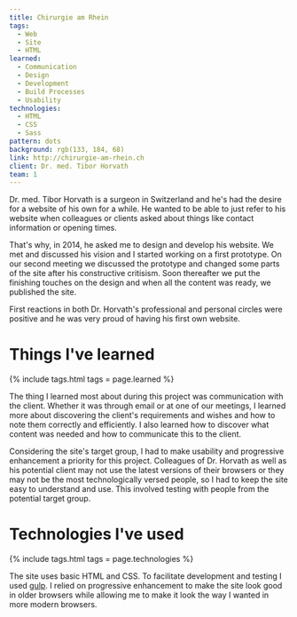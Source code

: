 ```yaml
---
title: Chirurgie am Rhein
tags:
  - Web
  - Site
  - HTML
learned:
  - Communication
  - Design
  - Development
  - Build Processes
  - Usability
technologies:
  - HTML
  - CSS
  - Sass
pattern: dots
background: rgb(133, 184, 68)
link: http://chirurgie-am-rhein.ch
client: Dr. med. Tibor Horvath
team: 1
---
```


Dr. med. Tibor Horvath is a surgeon in Switzerland and he's had the desire for a website of his own for a while. He wanted to be able to just refer to his website when colleagues or clients asked about things like contact information or opening times.

That's why, in 2014, he asked me to design and develop his website. We met and discussed his vision and I started working on a first prototype. On our second meeting we discussed the prototype and changed some parts of the site after his constructive critisism. Soon thereafter we put the finishing touches on the design and when all the content was ready, we published the site.

First reactions in both Dr. Horvath's professional and personal circles were positive and he was very proud of having his first own website.

# Things I've learned

{% include tags.html tags = page.learned %}

The thing I learned most about during this project was communication with the client. Whether it was through email or at one of our meetings, I learned more about discovering the client's requirements and wishes and how to note them correctly and efficiently. I also learned how to discover what content was needed and how to communicate this to the client.

Considering the site's target group, I had to make usability and progressive enhancement a priority for this project. Colleagues of Dr. Horvath as well as his potential client may not use the latest versions of their browsers or they may not be the most technologically versed people, so I had to keep the site easy to understand and use. This involved testing with people from the potential target group.

# Technologies I've used

{% include tags.html tags = page.technologies %}

The site uses basic HTML and CSS. To facilitate development and testing I used [gulp](http://gulpjs.com). I relied on progressive enhancement to make the site look good in older browsers while allowing me to make it look the way I wanted in more modern browsers.

